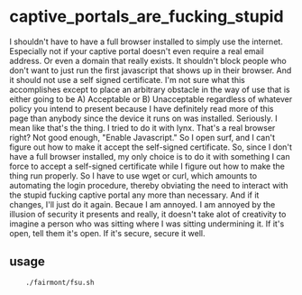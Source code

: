 # captive_portals_are_fucking_stupid

I shouldn't have to have a full browser installed to simply use the internet.
Especially not if your captive portal doesn't even require a real email address.
Or even a domain that really exists. It shouldn't block people who don't want
to just run the first javascript that shows up in their browser. And it should
not use a self signed certificate. I'm not sure what this accomplishes except
to place an arbitrary obstacle in the way of use that is either going to be
A) Acceptable or B) Unacceptable regardless of whatever policy you intend to
present because I have definitely read more of this page than anybody since the
device it runs on was installed. Seriously. I mean like that's the thing. I
tried to do it with lynx. That's a real browser right? Not good enough, "Enable
Javascript." So I open surf, and I can't figure out how to make it accept the
self-signed certificate. So, since I don't have a full browser installed, my
only choice is to do it with something I can force to accept a self-signed
certificate while I figure out how to make the thing run properly. So I have to
use wget or curl, which amounts to automating the login procedure, thereby
obviating the need to interact with the stupid fucking captive portal any more
than necessary. And if it changes, I'll just do it again. Becaue I am annoyed.
I am annoyed by the illusion of security it presents and really, it doesn't take
alot of creativity to imagine a person who was sitting where I was sitting
undermining it. If it's open, tell them it's open. If it's secure, secure it
well.

## usage

        ./fairmont/fsu.sh
